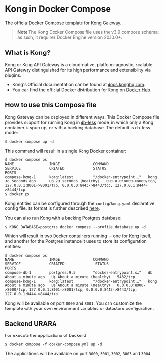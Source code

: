 # Kong in Docker Compose

The official Docker Compose template for Kong Gateway.

> **Note**
> The Kong Docker Compose file uses the v3.9 compose schema; as such,
> it requires Docker Engine version 20.10.0+.

## What is Kong?

Kong or Kong API Gateway is a cloud-native, platform-agnostic, scalable API 
Gateway distinguished for its high performance and extensibility via plugins.

- Kong's Official documentation can be found at [docs.konghq.com][kong-docs-url].
- You can find the official Docker distribution for Kong on [Docker Hub][kong-docker-url].

## How to use this Compose file

Kong Gateway can be deployed in different ways. This Docker Compose file provides 
support for running Kong in [db-less][kong-docs-dbless] mode, in which only a Kong 
container is spun up, or with a backing database. The default is db-less mode:

```shell
$ docker compose up -d
```

This command will result in a single Kong Docker container:

```shell
$ docker compose ps
NAME                IMAGE               COMMAND                  SERVICE             CREATED             STATUS                    PORTS
compose-kong-1      kong:latest         "/docker-entrypoint.…"   kong                38 seconds ago      Up 29 seconds (healthy)   0.0.0.0:8000->8000/tcp, 127.0.0.1:8001->8001/tcp, 0.0.0.0:8443->8443/tcp, 127.0.0.1:8444->8444/tcp
$ docker ps
```

Kong entities can be configured through the `config/kong.yaml` declarative config
file. Its format is further described [here][kong-docs-dbless-file].

You can also run Kong with a backing Postgres database:

```shell
$ KONG_DATABASE=postgres docker compose --profile database up -d

```

Which will result in two Docker containers running -- one for Kong itself, and
another for the Postgres instance it uses to store its configuration entities:

```shell
$ docker compose ps
NAME                IMAGE               COMMAND                  SERVICE             CREATED              STATUS                        PORTS
compose-db-1        postgres:9.5        "docker-entrypoint.s…"   db                  About a minute ago   Up About a minute (healthy)   5432/tcp
compose-kong-1      kong:latest         "/docker-entrypoint.…"   kong                About a minute ago   Up About a minute (healthy)   0.0.0.0:8000->8000/tcp, 127.0.0.1:8001->8001/tcp, 0.0.0.0:8443->8443/tcp, 127.0.0.1:8444->8444/tcp
```

Kong will be available on port `8000` and `8001`. You can customize the template 
with your own environment variables or datastore configuration.

## Backend URARA

For execute the applications of backend

```shell
$ docker compose -f docker-compose.yml up -d
```

The applications will be available on port `3000`, `3001`, `3002`, `3003` and `3004`

[kong-docs-url]: https://docs.konghq.com/
[kong-docs-dbless]: https://docs.konghq.com/gateway/latest/production/deployment-topologies/db-less-and-declarative-config/#main
[kong-docs-dbless-file]: https://docs.konghq.com/gateway/latest/production/deployment-topologies/db-less-and-declarative-config/#declarative-configuration-format
[kong-docker-url]: https://hub.docker.com/_/kong